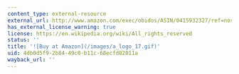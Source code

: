 ```yaml
---
content_type: external-resource
external_url: http://www.amazon.com/exec/obidos/ASIN/0415932327/ref=nosim/mitopencourse-20
has_external_license_warning: true
license: https://en.wikipedia.org/wiki/All_rights_reserved
status: ''
title: '![Buy at Amazon](/images/a_logo_17.gif)'
uid: 4db0d5f9-2b84-49c0-b11c-68ecfd82011a
wayback_url: ''
---
```

